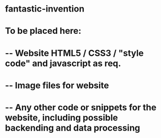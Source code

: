 # fantastic-invention

# To be placed here:
# -- Website HTML5 / CSS3 / "style code" and javascript as req.
# -- Image files for website
# -- Any other code or snippets for the website, including possible backending and data processing
